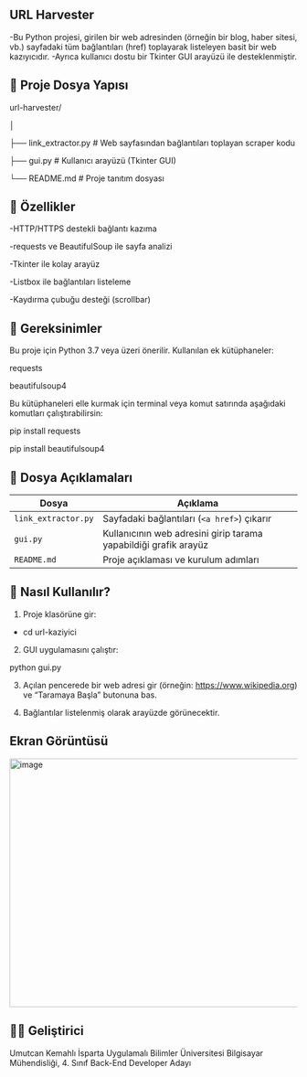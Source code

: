 ## URL Harvester

-Bu Python projesi, girilen bir web adresinden (örneğin bir blog, haber sitesi, vb.) sayfadaki tüm bağlantıları (href) toplayarak listeleyen basit bir web kazıyıcıdır. 
-Ayrıca kullanıcı dostu bir Tkinter GUI arayüzü ile desteklenmiştir.

## 📁 Proje Dosya Yapısı

url-harvester/

│

├── link_extractor.py   # Web sayfasından bağlantıları toplayan scraper kodu

├── gui.py              # Kullanıcı arayüzü (Tkinter GUI)

└── README.md           # Proje tanıtım dosyası

## 🚀 Özellikler

-HTTP/HTTPS destekli bağlantı kazıma

-requests ve BeautifulSoup ile sayfa analizi

-Tkinter ile kolay arayüz

-Listbox ile bağlantıları listeleme

-Kaydırma çubuğu desteği (scrollbar)

## 🔧 Gereksinimler

Bu proje için Python 3.7 veya üzeri önerilir. Kullanılan ek kütüphaneler:

requests

beautifulsoup4

Bu kütüphaneleri elle kurmak için terminal veya komut satırında aşağıdaki komutları çalıştırabilirsin:

pip install requests

pip install beautifulsoup4


## 📄 Dosya Açıklamaları

| Dosya               | Açıklama                                                         |
| ------------------- | ---------------------------------------------------------------- |
| `link_extractor.py` | Sayfadaki bağlantıları (`<a href>`) çıkarır                      |
| `gui.py`            | Kullanıcının web adresini girip tarama yapabildiği grafik arayüz |
| `README.md`         | Proje açıklaması ve kurulum adımları                             |


## 🧪 Nasıl Kullanılır?

1. Proje klasörüne gir:

- cd url-kaziyici

2. GUI uygulamasını çalıştır:

python gui.py

3. Açılan pencerede bir web adresi gir (örneğin: https://www.wikipedia.org) ve “Taramaya Başla” butonuna bas.

4. Bağlantılar listelenmiş olarak arayüzde görünecektir.

## Ekran Görüntüsü

<img width="876" height="435" alt="image" src="https://github.com/user-attachments/assets/65be1997-49d8-47aa-9e8c-e41e44723cc2" />

## 👨‍💻 Geliştirici

Umutcan Kemahlı
İsparta Uygulamalı Bilimler Üniversitesi
Bilgisayar Mühendisliği, 4. Sınıf
Back-End Developer Adayı


